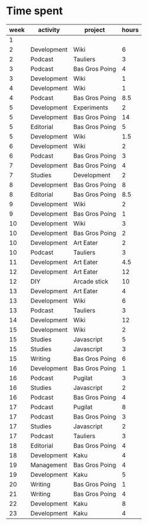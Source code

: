 # Time spent

| week | activity    | project        | hours |
| ---- | ----------- | -------------- | ----- |
| 1    |             |                |       |
| 2    | Development | Wiki           | 6     |
| 2    | Podcast     | Tauliers       | 3     |
| 3    | Podcast     | Bas Gros Poing | 4     |
| 3    | Development | Wiki           | 1     |
| 4    | Development | Wiki           | 1     |
| 4    | Podcast     | Bas Gros Poing | 8.5   |
| 5    | Development | Experiments    | 2     |
| 5    | Development | Bas Gros Poing | 14    |
| 5    | Editorial   | Bas Gros Poing | 5     |
| 5    | Development | Wiki           | 1.5   |
| 6    | Development | Wiki           | 2     |
| 6    | Podcast     | Bas Gros Poing | 3     |
| 7    | Development | Bas Gros Poing | 4     |
| 7    | Studies     | Development    | 2     |
| 8    | Development | Bas Gros Poing | 8     |
| 8    | Editorial   | Bas Gros Poing | 8.5   |
| 9    | Development | Wiki           | 2     |
| 9    | Development | Bas Gros Poing | 1     |
| 10   | Development | Wiki           | 3     |
| 10   | Development | Bas Gros Poing | 2     |
| 10   | Development | Art Eater      | 2     |
| 10   | Podcast     | Tauliers       | 3     |
| 11   | Development | Art Eater      | 4.5   |
| 12   | Development | Art Eater      | 12    |
| 12   | DIY         | Arcade stick   | 10    |
| 13   | Development | Art Eater      | 4     |
| 13   | Development | Wiki           | 6     |
| 13   | Podcast     | Tauliers       | 3     |
| 14   | Development | Wiki           | 12    |
| 15   | Development | Wiki           | 2     |
| 15   | Studies     | Javascript     | 5     |
| 15   | Studies     | Javascript     | 3     |
| 15   | Writing     | Bas Gros Poing | 6     |
| 16   | Development | Bas Gros Poing | 1     |
| 16   | Podcast     | Pugilat        | 3     |
| 16   | Studies     | Javascript     | 2     |
| 16   | Podcast     | Bas Gros Poing | 4     |
| 17   | Podcast     | Pugilat        | 8     |
| 17   | Podcast     | Bas Gros Poing | 3     |
| 17   | Studies     | Javascript     | 2     |
| 17   | Podcast     | Tauliers       | 3     |
| 18   | Editorial     | Bas Gros Poing       | 4     |
| 18   | Development     | Kaku       | 4     |
| 19   | Management     | Bas Gros Poing       | 4     |
| 19   | Development     | Kaku       | 5     |
| 20   | Writing     | Bas Gros Poing | 1     |
| 21   | Writing     | Bas Gros Poing | 4     |
| 22   | Development     | Kaku       | 8     |
| 23   | Development     | Kaku       | 4     |
